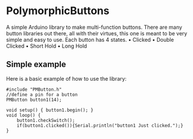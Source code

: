 # PolymorphicButtons
A simple Arduino library to make multi-function buttons.
There are many button libraries out there, all with their virtues, this one is meant to be very simple and easy to use. Each button has 4 states.
•	Clicked
•	Double Clicked
•	Short Hold
•	Long Hold

## Simple example
Here is a basic example of how to use the library:

	#include "PMButton.h"
	//define a pin for a button
	PMButton button1(14);

	void setup() { button1.begin(); }
	void loop() { 
		button1.checkSwitch();
		if(button1.clicked()){Serial.println("button1 Just clicked.");}
	}